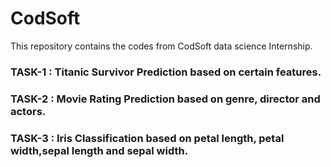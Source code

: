 # CodSoft
This repository contains the codes from CodSoft data science Internship.
### TASK-1 : Titanic Survivor Prediction based on certain features. 
### TASK-2 : Movie Rating Prediction based on genre, director and actors.
### TASK-3 : Iris Classification based on petal length, petal width,sepal length and sepal width.



